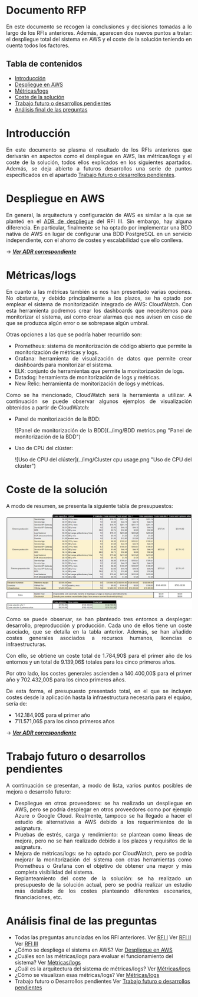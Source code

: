 # Documento RFP

<div style="text-align: justify!important">

En este documento se recogen la conclusiones y decisiones tomadas a lo largo de los RFIs anteriores.
Además, aparecen dos nuevos puntos a tratar: el despliegue total del sistema en AWS y el coste de la solución teniendo en cuenta todos los factores.
</div>
    
## Tabla de contenidos

<!-- TOC -->
* [Introducción](#introducción)
* [Despliegue en AWS](#despliegue-en-aws)
* [Métricas/logs](#métricaslogs)
* [Coste de la solución](#coste-de-la-solución)
* [Trabajo futuro o desarrollos pendientes](#trabajo-futuro-o-desarrollos-pendientes)
* [Análisis final de las preguntas](#análisis-final-de-las-preguntas)
<!-- TOC -->

# Introducción

<div style="text-align: justify">

En este documento se plasma el resultado de los RFIs anteriores que derivarán en aspectos como el despliegue en AWS, las métricas/logs y el coste de la solución, todos ellos explicados en los siguientes apartados.
Además, se deja abierto a futuros desarrollos una serie de puntos especificados en el apartado [Trabajo futuro o desarrollos pendientes](#trabajo-futuro-o-desarrollos-pendientes).

</div>

# Despliegue en AWS
<div style="text-align: justify">

En general, la arquitectura y configuración de AWS es similar a la que se planteó en el [ADR de despliegue](../ADRs/Infrastructure/Deployment.md) del RFI III.
Sin embargo, hay alguna diferencia. En particular, finalmente se ha optado por implementar una BDD nativa de AWS en lugar de configurar una BDD PostgreSQL en un servicio independiente, con el ahorro de costes y escalabilidad que ello conlleva.

</div>

→ ***[Ver ADR correspondiente](../ADRs/Infrastructure/Deployment.md)***

# Métricas/logs
<div style="text-align: justify">
  
En cuanto a las métricas también se nos han presentado varias opciones. No obstante, y debido principalmente a los plazos, se ha optado por emplear el sistema de monitorización integrado de AWS: CloudWatch.
Con esta herramienta podremos crear los dashboards que necesitemos para monitorizar el sistema, así como crear alarmas que nos avisen en caso de que se produzca algún error o se sobrepase algún umbral.

Otras opciones a las que se podría haber recurrido son:
- Prometheus: sistema de monitorización de código abierto que permite la monitorización de métricas y logs.
- Grafana: herramienta de visualización de datos que permite crear dashboards para monitorizar el sistema.
- ELK: conjunto de herramientas que permite la monitorización de logs.
- Datadog: herramienta de monitorización de logs y métricas.
- New Relic: herramienta de monitorización de logs y métricas.

Como se ha mencionado, CloudWatch será la herramienta a utilizar. A continuación se puede observar algunos ejemplos de visualización obtenidos a partir de CloudWatch:
- Panel de monitorización de la BDD: 

    ![Panel de monitorización de la BDD](../img/BDD metrics.png "Panel de monitorización de la BDD")
- Uso de CPU del clúster:

    ![Uso de CPU del clúster](../img/Cluster cpu usage.png "Uso de CPU del clúster")

</div>

# Coste de la solución
<div style="text-align: justify">

A modo de resumen, se presenta la siguiente tabla de presupuestos:

![Presupuesto solución](../img/presupuesto.jpg)

Como se puede observar, se han planteado tres entornos a desplegar: desarrollo, preproducción y producción. Cada uno de ellos tiene un coste asociado, que se detalla en la tabla anterior. Además, se han añadido costes generales asociados a recursos humanos, licencias o infraestructuras.

Con ello, se obtiene un coste total de 1.784,90\$ para el primer año de los entornos y un total de 9.139,06\$ totales para los cinco primeros años.

Por otro lado, los costes generales ascienden a 140.400,00\$ para el primer año y 702.432,00\$ para los cinco primeros años.

De esta forma, el presupuesto presentado total, en el que se incluyen costes desde la aplicación hasta la infraestructura necesaria para el equipo, sería de:
* 142.184,90\$ para el primer año
* 711.571,06\$ para los cinco primeros años

→ ***[Ver ADR correspondiente](../ADRs/Infrastructure/Deployment.md#presupuesto)***
</div>

# Trabajo futuro o desarrollos pendientes
<div style="text-align: justify">
  
A continuación se presentan, a modo de lista, varios puntos posibles de mejora o desarrollo futuro:
- Despliegue en otros proveedores: se ha realizado un despliegue en AWS, pero se podría desplegar en otros proveedores como por ejemplo Azure o Google Cloud. Realmente, tampoco se ha llegado a hacer el estudio de alternativas a AWS debido a los requerimientos de la asignatura.
- Pruebas de estrés, carga y rendimiento: se plantean como líneas de mejora, pero no se han realizado debido a los plazos y requisitos de la asignatura.
- Mejora de métricas/logs: se ha optado por CloudWatch, pero se podría mejorar la monitorización del sistema con otras herramientas como Prometheus o Grafana con el objetivo de obtener una mayor y más completa visibilidad del sistema.
- Replanteamiento del coste de la solución: se ha realizado un presupuesto de la solución actual, pero se podría realizar un estudio más detallado de los costes planteando diferentes escenarios, financiaciones, etc.

</div>

# Análisis final de las preguntas
- Todas las preguntas anunciadas en los RFI anteriores.
Ver [RFI I](RFI%20I.md)
Ver [RFI II](RFI%20II.md)
Ver [RFI III](RFI%20III.md)
- ¿Cómo se despliega el sistema en AWS?
Ver [Despliegue en AWS](#despliegue-en-aws)
- ¿Cuáles son las métricas/logs para evaluar el funcionamiento del sistema?
Ver [Métricas/logs](#métricaslogs)
- ¿Cuál es la arquitectura del sistema de métricas/logs?
Ver [Métricas/logs](#métricaslogs)
- ¿Cómo se visualizan esas métricas/logs?
Ver [Métricas/logs](#métricaslogs)
- Trabajo futuro o Desarrollos pendientes
Ver [Trabajo futuro o desarrollos pendientes](#trabajo-futuro-o-desarrollos-pendientes)
